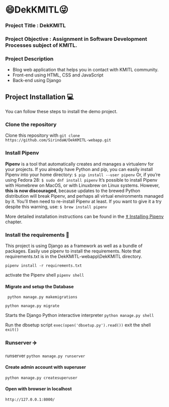 # 😄DekKMITL😜	

### Project Title : DekKMITL
### Project Objective : Assignment in Software Development Processes subject of KMITL.
### Project Description 
- Blog web application that helps you in contact with KMITL community.
- Front-end using HTML, CSS and JavaScript
- Back-end using Django

## Project Installation 💻
You can follow these steps to install the demo project.

### Clone the repository
Clone this repository with `git clone https://github.com/SirindaW/DekKMITL-webapp.git`

### Install Pipenv

**Pipenv** is a tool that automatically creates and manages a virtualenv for your projects. 
If you already have Python and pip, you can easily install Pipenv into your home directory:
`$ pip install --user pipenv`
Or, if you’re using Fedora 28:
`$ sudo dnf install pipenv`
It’s possible to install Pipenv with Homebrew on MacOS, or with Linuxbrew on Linux systems. However,  **this is now discouraged**, because updates to the brewed Python distribution will break Pipenv, and perhaps all virtual environments managed by it. You’ll then need to re-install Pipenv at least. If you want to give it a try despite this warning, use:
`$ brew install pipenv`

More detailed installation instructions can be found in the  [☤ Installing Pipenv](https://pipenv.pypa.io/en/latest/install/#installing-pipenv)  chapter.

### Install the requirements 💼
This project is using Django as a framework as well as a bundle of packages. Easily use pipenv to install the requirements. Note that requirements.txt is in the DekKMITL-webapp\DekKMITL directory.

`pipenv install -r requirements.txt`

activate the Pipenv shell
`pipenv shell`
#### Migrate and setup the Database
` python manage.py makemigrations`
    
`python manage.py migrate`

Starts the Django Python interactive interpreter
`python manage.py shell`
  
 Run the dbsetup script
`exec(open('dbsetup.py').read())`
exit the shell
`exit()`
### Runserver ✈️
runserver
`python manage.py runserver`
    
#### Create admin account with superuser
`python manage.py createsuperuser`

#### Open with browser in localhost 
`http://127.0.0.1:8000/`
